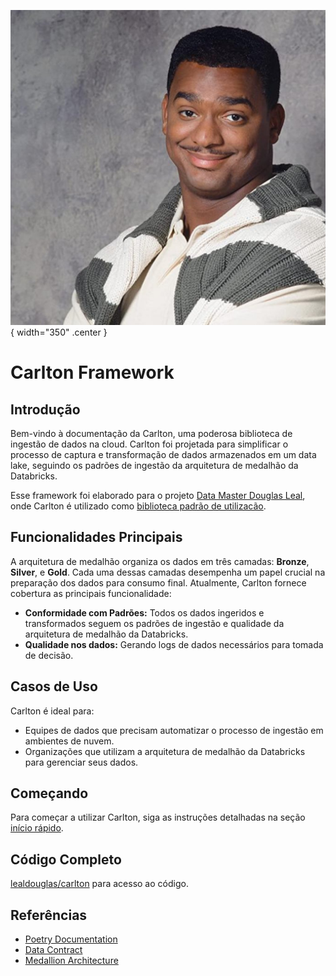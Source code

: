 ![logo do projeto](assets/carlton.png){ width="350" .center }

# Carlton Framework

## Introdução

Bem-vindo à documentação da Carlton, uma poderosa biblioteca de ingestão de dados na cloud. Carlton foi projetada para simplificar o processo de captura e transformação de dados armazenados em um data lake, seguindo os padrões de ingestão da arquitetura de medalhão da Databricks.

Esse framework foi elaborado para o projeto [Data Master Douglas Leal](02_projeto.md), onde Carlton é utilizado como [biblioteca padrão de utilizacão](02_projeto.md/#33-ideacao-do-projeto).

## Funcionalidades Principais

A arquitetura de medalhão organiza os dados em três camadas: **Bronze**, **Silver**, e **Gold**. Cada uma dessas camadas desempenha um papel crucial na preparação dos dados para consumo final. Atualmente, Carlton fornece cobertura as principais funcionalidade:

- **Conformidade com Padrões:** Todos os dados ingeridos e transformados seguem os padrões de ingestão e qualidade da arquitetura de medalhão da Databricks.
- **Qualidade nos dados:** Gerando logs de dados necessários para tomada de decisão.

## Casos de Uso

Carlton é ideal para:

- Equipes de dados que precisam automatizar o processo de ingestão em ambientes de nuvem.
- Organizações que utilizam a arquitetura de medalhão da Databricks para gerenciar seus dados.

## Começando

Para começar a utilizar Carlton, siga as instruções detalhadas na seção [início rápido](02_comecando.md).

## Código Completo

[lealdouglas/carlton](https://github.com/lealdouglas/carlton) para acesso ao código.

## Referências

- [Poetry Documentation](https://python-poetry.org/docs/)
- [Data Contract](https://datacontract.com/)
- [Medallion Architecture](https://www.databricks.com/br/glossary/medallion-architecture)
